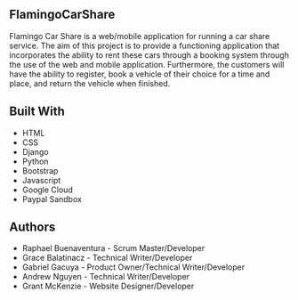 ## FlamingoCarShare

Flamingo Car Share is a web/mobile application for running a car share service.
The aim of this project is to provide a functioning application that incorporates
the ability to rent these cars through a booking system through the use of the web
and mobile application. Furthermore, the customers will have the ability to register,
book a vehicle of their choice for a time and place, and return the vehicle when finished.

## Built With

* HTML
* CSS
* Django
* Python
* Bootstrap
* Javascript
* Google Cloud
* Paypal Sandbox

## Authors
* Raphael Buenaventura - Scrum Master/Developer
* Grace Balatinacz - Technical Writer/Developer
* Gabriel Gacuya - Product Owner/Technical Writer/Developer
* Andrew Nguyen - Technical Writer/Developer
* Grant McKenzie - Website Designer/Developer
